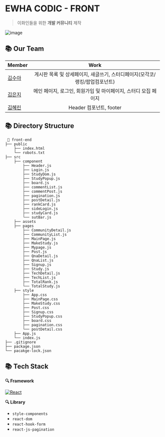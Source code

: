 # EWHA CODIC - FRONT

> 이화인들을 위한 **개발 커뮤니티** 제작


![image](https://user-images.githubusercontent.com/58056141/127864300-86def84e-d746-4c64-bf8b-4e18660c8868.png)


## 📚 Our Team

|  <center>Member</center> |  <center>Work</center> |
|:--------|:--------:|
|[김수아](https://github.com/sua-kim)| 게시판 목록 및 상세페이지, 새글쓰기, 스터디페이지(모각코/랭킹/팝업컴포넌트) |
|[김은지](https://github.com/KSilverJi) | 메인 페이지, 로그인, 회원가입 및 마이페이지, 스터디 모집 페이지 |
|[김혜린](https://github.com/graygra16) | Header 컴포넌트, footer  |

## 📚 Directory Structure

```
 📁 front-end
├── public
    ├── index.html
    └── robots.txt
├── src
    ├── component
        ├── Header.js
        ├── Login.js
        ├── StudyDom.js
        ├── StudyPopup.js
        ├── board.js
        ├── commentList.js
        ├── commentPost.js
        ├── pagination.js
        ├── postDetail.js
        ├── rankCard.js
        ├── sideLogin.js
        ├── studyCard.js
        └── sutBar.js
    ├── assets
    ├── pages
        ├── CommunityDetail.js
        ├── CommunityList.js
        ├── MainPage.js
        ├── MakeStudy.js
        ├── Mypage.js
        ├── Post.js
        ├── QnaDetail.js
        ├── QnaList.js
        ├── Signup.js
        ├── Study.js
        ├── TechDetail.js
        ├── TechList.js
        ├── TotalRank.js
        └── TotalStudy.js
    ├── style
        ├── App.css
        ├── MainPage.css
        ├── MakeStudy.css
        ├── Post.css
        ├── Signup.css
        ├── StudyPopup.css
        ├── board.css
        ├── pagination.css
        └── postDetail.css
    ├── App.js
    └── index.js
├── .gitignore
├── package.json
└── pacakge-lock.json
```

## 📚 Tech Stack

**🔍 Framework**

  [![React](https://img.shields.io/badge/React-61DAFB?style=round-square&logo=React&logoColor=black)](https://ko.reactjs.org/)

**🔍 Library**

- `style-components`
- `react-dom`
- `react-hook-form`
- `react-js-pagination`
